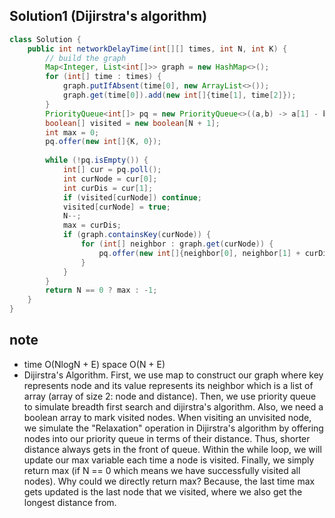 ## Solution1 (Dijirstra's algorithm)
``` java
class Solution {
    public int networkDelayTime(int[][] times, int N, int K) {
        // build the graph
        Map<Integer, List<int[]>> graph = new HashMap<>();
        for (int[] time : times) {
            graph.putIfAbsent(time[0], new ArrayList<>());
            graph.get(time[0]).add(new int[]{time[1], time[2]});
        }
        PriorityQueue<int[]> pq = new PriorityQueue<>((a,b) -> a[1] - b[1]);
        boolean[] visited = new boolean[N + 1];
        int max = 0;
        pq.offer(new int[]{K, 0});
        
        while (!pq.isEmpty()) {
            int[] cur = pq.poll();
            int curNode = cur[0];
            int curDis = cur[1];
            if (visited[curNode]) continue;
            visited[curNode] = true;
            N--;
            max = curDis;
            if (graph.containsKey(curNode)) {
                for (int[] neighbor : graph.get(curNode)) {
                    pq.offer(new int[]{neighbor[0], neighbor[1] + curDis});
                }
            }
        }
        return N == 0 ? max : -1;
    }
}
```

## note
* time O(NlogN + E) space O(N + E)
* Dijirstra's Algorithm. First, we use map to construct our graph where key represents node and its value represents its neighbor
which is a list of array (array of size 2: node and distance). Then, we use priority queue to simulate breadth first search and 
dijirstra's algorithm. Also, we need a boolean array to mark visited nodes. When visiting an unvisited node, we simulate the
"Relaxation" operation in Dijirstra's algorithm by offering nodes into our priority queue in terms of their distance. Thus, 
shorter distance always gets in the front of queue. Within the while loop, we will update our max variable each time a node is 
visited. Finally, we simply return max (if N == 0 which means we have successfully visited all nodes). Why could we directly 
return max? Because, the last time max gets updated is the last node that we visited, where we also get the longest distance from.
